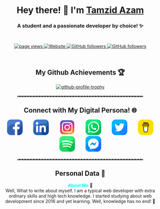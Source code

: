 <div>
  <h1 align="center">Hey there! 🚀 I'm <a href="https://tamzidazam.eu.org">Tamzid Azam</a></h1>
  <h3 align="center">A student and a passionate developer by choice! ✨</h3>
</div>
<br>
<p align="center">
  <a href="https://github.com/tamzidazam/tamzidazam">
    <img src="https://komarev.com/ghpvc/?username=tamzidazam" alt="page views" />
  </a>
  <a href="https://tamzidazam.eu.org">
    <img alt="Website" src="https://img.shields.io/website?url=https%3A%2F%2Ftamzidazam.eu.org">
  </a>
  <a href="https://github.com/tamzidazam?tab=followers">
    <img alt="GitHub followers" src="https://img.shields.io/github/followers/tamzidazam?style=flat&logo=github">
  </a>
  <a href="https://github.com/tamzidazam">
    <img alt="GitHub followers" src="https://img.shields.io/badge/any_text-you_like-blue">
  </a>
  
</p>
<br>
<div>
  <h2 align="center">My Github Achievements 🏆</h2>
  <p align="center">
    <a href="https://github.com/ryo-ma/github-profile-trophy">
      <img src="https://github-profile-trophy.vercel.app/?username=tamzidazam&theme=onedark" alt="github-profile-trophy">
    </a>
  </p>
</div>

<hr style="border-top: 3px dashed #888; margin: 20px auto; width: 80%;">
<div>
  <h2 align="center">Connect with My Digital Persona! 🌐</h2>
  <p align="center">
    <a href="https://www.facebook.com/Erebus041" target="_blank" style="text-decoration: none; margin: 0 15px; display: inline-flex; align-items: center;">
      <img src="https://raw.githubusercontent.com/tamzidazam/tamzidazam/refs/heads/main/readme/facebook.png" alt="Facebook Icon" width="50" height="50" style="margin-right: 0px;">
    </a>
    <a href="http://linkedin.com/in/tamzidazam" target="_blank" style="text-decoration: none; margin: 0 15px; display: inline-flex; align-items: center;">
      <img src="https://raw.githubusercontent.com/tamzidazam/tamzidazam/refs/heads/main/readme/linkedin.png" alt="LinkedIn Icon" width="50" height="50" style="margin-right: 0px;">
    </a>
    <a href="https://www.instagram.com/tamzidazam/" target="_blank" style="text-decoration: none; margin: 0 15px; display: inline-flex; align-items: center;">
      <img src="https://raw.githubusercontent.com/tamzidazam/tamzidazam/refs/heads/main/readme/instagram.png" alt="Instagram Icon" width="50" height="50" style="margin-right: 0px;">
    </a>
    <a href="https://api.whatsapp.com/send?phone=8801516529398" target="_blank" style="text-decoration: none; margin: 0 15px; display: inline-flex; align-items: center;">
      <img src="https://raw.githubusercontent.com/tamzidazam/tamzidazam/refs/heads/main/readme/whatsapp.png" alt="Whatsapp Icon" width="50" height="50" style="margin-right: 0px;">
    </a>
    <a href="https://x.com/tamzidazam" target="_blank" style="text-decoration: none; margin: 0 15px; display: inline-flex; align-items: center;">
      <img src="https://raw.githubusercontent.com/tamzidazam/tamzidazam/refs/heads/main/readme/twitter.png" alt="Twitter Icon" width="50" height="50" style="margin-right: 0px;">
    </a>
    <a href="https://buymeacoffee.com/tamzidazam" target="_blank" style="text-decoration: none; margin: 0 15px; display: inline-flex; align-items: center;">
      <img src="https://raw.githubusercontent.com/tamzidazam/tamzidazam/refs/heads/main/readme/coffee.png" alt="Buy Me A Coffee" width="50" height="50" style="border-radius: 15px;">
    </a>
    <a href="https://open.spotify.com/user/6bosf7kzuzirhgdhubfxocgp4" target="_blank" style="text-decoration: none; margin: 0 15px; display: inline-flex; align-items: center;">
      <img src="https://raw.githubusercontent.com/tamzidazam/tamzidazam/refs/heads/main/readme/spotify.png" alt="Spotify" width="50" height="50">
    </a>
    <a href="https://m.me/Erebus041" target="_blank" style="text-decoration: none; margin: 0 15px; display: inline-flex; align-items: center;">
      <img src="https://raw.githubusercontent.com/tamzidazam/tamzidazam/refs/heads/main/readme/messenger.png" alt="Facebook Messenger" width="50" height="50">
    </a>    
  </p>
</div>

<hr style="border-top: 3px dashed #888; margin: 20px auto; width: 80%;">
<div>
  <h2 align="center">Personal Data 🧠</h2>
  <p align="center">
    <strong><span style="color: #00FFFF;">About Me</span></strong> 📡<br>
    Well, What to write about myself. I am a typical web developer with extra ordinary skills and high tech knowledge. I started studying about web development since 2016 and yet learning. Well, knowledge has no end! 🌌
  </p>
</div>
